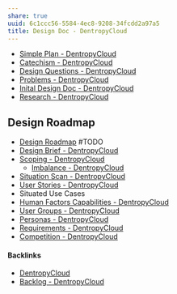 ```yaml
---
share: true
uuid: 6c1ccc56-5584-4ec8-9208-34fcdd2a97a5
title: Design Doc - DentropyCloud
---
```

* [Simple Plan - DentropyCloud](../81391cc3-8783-48a9-aed1-ccf9e0d590b6)
* [Catechism - DentropyCloud](../38fd56a5-a10e-492c-9bbc-8b1ff8deec0a)
* [Design Questions - DentropyCloud](../733f4f63-08be-49b5-9a04-9d9a89341b0b)
* [Problems - DentropyCloud](../1d5dc5a1-64d0-4cb3-b71f-24e45797944c)
* [Inital Design Doc - DentropyCloud](../1d4b76d7-a29f-47ef-b2d8-db7eff5acfd7)
* [Research - DentropyCloud](../e3b6a277-00dd-43cb-ad0d-c7694e7ebd7f)

## Design Roadmap

* [Design Roadmap](../71dc6153-9d1b-493d-9c44-e804b26f0c15) #TODO
* [Design Brief - DentropyCloud](../f992b586-671a-4c15-b91e-4272eb41cf07)
* [Scoping - DentropyCloud](../3c1833a8-df54-4561-91d8-da981b8b53b8)
	* [Imbalance - DentropyCloud](../80f08cba-aef6-4b53-9c29-c4babb4d88a1)
* [Situation Scan - DentropyCloud](../0d23e53b-b9f7-4b85-aab6-0e5b4fd1f4e6)
* [User Stories - DentropyCloud](../c4e92074-2abd-48aa-b129-540da1897ab8)
* Situated Use Cases
* [Human Factors Capabilities - DentropyCloud](../8b6c24a5-e676-478d-88f2-fe9c7ba2c5b5)
* [User Groups - DentropyCloud](../aec7b8af-db44-4b01-849d-746aa5d95262)
* [Personas - DentropyCloud](../1e9a908e-7c40-48e3-af69-242c18dfeb0e)
* [Requirements - DentropyCloud](../eaac3a5a-3608-4275-9993-2b5a77b76dd3)
* [Competition - DentropyCloud](../b76b5f60-b129-4a4b-8d53-d747e1e507b1)


#### Backlinks

* [DentropyCloud](/53b4819a-70af-4a7d-be7f-c79d3b1fa40a)
* [Backlog - DentropyCloud](/4e71511d-083c-4683-adb1-617be0f9f5be)